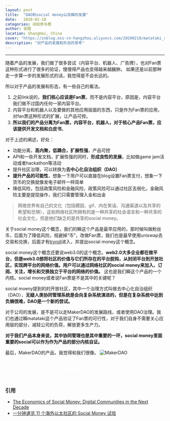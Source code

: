 ```yaml
---
layout: post
title:  "DAO和social money以及瞬的发展"
date:   2020-02-10
categories: 动如参与商
author: 张翔
location: ShangHai, China
cover: "https://zxblog.oss-cn-hangzhou.aliyuncs.com/20200210/matataki_screenshot.jpg"
description: "对产品的发展和形态的思考"
---
```

---

随着产品的发展，我们做了很多尝试（内容平台、机器人、广告牌），也对Fan票这种形式进行了很多的验证，慢慢得产品也变得越来越臃肿。
如果还是以前那种走一步算一步的发展形式的话，我觉得是不会长远的。

所以对于产品的发展和形态，有一些自己的看法。

1. 之前link说的，**我们核心应该是Fan票**，而不是内容平台，原因是，内容平台我们做不过国内任何一家内容平台。
2. 内容平台和机器人以及要做的其他应用层面的东西，只是作为Fan票的应用，对fan票这种形式的扩展，让产品可控。
3. **所以我们的产品分离为Fan票，内容平台，机器人，对于核心产品Fan票，应该提供开发文档和白皮书**。

对于上述的阐述，好处：

- 功能分离，**高内聚，低耦合，扩展性强**，产品可控
- API和一些开发文档，扩展性强的同时，**形成良性的发展**，比如做game jam活动或者hackathon等活动
- 提升社区治理，可以转换为**去中心化自治组织（DAO）**
- **提升产品的可能性**，想象一下用户可以直接在blog设置Fan票支付，想象一下货币的交换就像发电子邮件一样简单
- 降低风险，包括政策风险和金融风险，政策风险可以通过社区去弱化，金融风险主要是提现操作，我们只需要管理入金和出金


> 网络世界有自己的文化（包括模因、gif、内在笑话、沟通渠道以及共享的希望和恐惧），这些网络社区所拥有的是一种共享的社会语言和一种共享的社会文化，但是他们缺乏的是共享的social money。

关于social money这个概念，我们的瞬这个产品是最早应用的，那时候叫做粉丝币，后面为了降低风险，规避掉“币”，改做Fan票，我们也是最早使用uniswap去交易和兑换，后面才有[tryroll](http://tryroll.com/)进入，并提出social money这个概念。

social money这个概念还要说web3.0的这个概念。**web2.0大多企业都在做平台，但是web3.0想将社区的价值与它们所存在的平台脱钩，从封闭平台到开放社区，实现跨平台的网络价值。用户可以通过网络社区的social money来加入、订阅、关注，增长和交换独立于平台的网络的价值。** 这也是我们瞬这个产品的一个内核。social money或者说Fan票是不是其中的关键呢？

social moeny提到的的开放社区，其中一个治理方式叫做去中心化自治组织（DAO），**无疑人类协同管理系统是会向复杂系统演进的，但是在复杂系统中达到负熵很难，DAO是一个新的尝试。**

对于公司的发展，是不是可以走MakerDAO的发展路线，或者使用DAO治理。我们也通过瞬matataki这个产品验证了Fan票的可行性，对于我们自身不需要关心应用层的部分，减轻公司的负荷，解放更多生产力。

**对于我们产品本身来说，其中协同管理也是其中重要的一环，social money里面重要的social可以作为作为产品的部分内核自证。**

最后，MakerDAO的产品，我觉得和我们很像。
![MakerDAO](https://zxblog.oss-cn-hangzhou.aliyuncs.com/20200210/makerdao.jpg)


<p style="color:white;">但现实是，行业或者说区块链还没有产生任何有意义的东西，都是行业自嗨的名词再创造，所以对于我们来说，最重要的就是social money或者Fan票这个名字的创造。</p>

### 引用
- [The Economics of Social Money: Digital Communities in the Next Decade](https://hackernoon.com/the-economics-of-social-money-digital-communities-in-the-next-decade-d179dd57a829)
- [一分钟速览 11 个海外以太社区的 Social Money 试验](https://www.chainnews.com/articles/779459734191.htm)